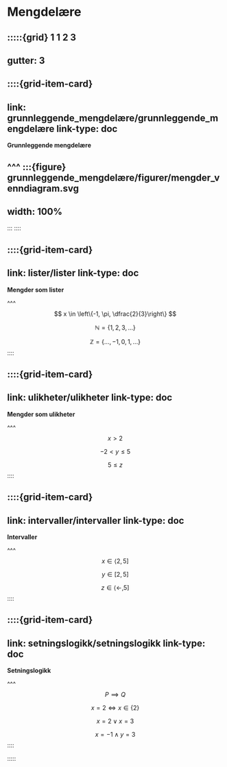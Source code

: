 # Mengdelære


:::::{grid} 1 1 2 3
---
gutter: 3
---

::::{grid-item-card}
---
link: grunnleggende_mengdelære/grunnleggende_mengdelære
link-type: doc
---
**Grunnleggende mengdelære**


^^^
:::{figure} grunnleggende_mengdelære/figurer/mengder_venndiagram.svg
---
width: 100%
---
:::
::::

::::{grid-item-card}
---
link: lister/lister
link-type: doc
---
**Mengder som lister**


^^^
$$
x \in \left\{-1, \pi, \dfrac{2}{3}\right\}
$$

$$
\mathbb{N} = \{1, 2, 3, \ldots\}
$$

$$
\mathbb{Z} = \{\ldots, -1, 0, 1, \ldots\}
$$
::::

::::{grid-item-card}
---
link: ulikheter/ulikheter
link-type: doc
---
**Mengder som ulikheter**


^^^
$$
x > 2
$$

$$
-2 < y \leq 5
$$

$$
5 \leq z
$$
::::


::::{grid-item-card}
---
link: intervaller/intervaller
link-type: doc
---
**Intervaller**


^^^
$$
x \in \langle 2, 5]
$$

$$
y \in [2, 5]
$$

$$
z \in \langle \gets, 5]
$$
::::

::::{grid-item-card}
---
link: setningslogikk/setningslogikk
link-type: doc
---
**Setningslogikk**


^^^
$$
P \implies Q
$$

$$
x = 2 \iff x \in \{2\}
$$

$$
x = 2 \lor x = 3
$$

$$
x = -1 \land y = 3
$$
::::




:::::
